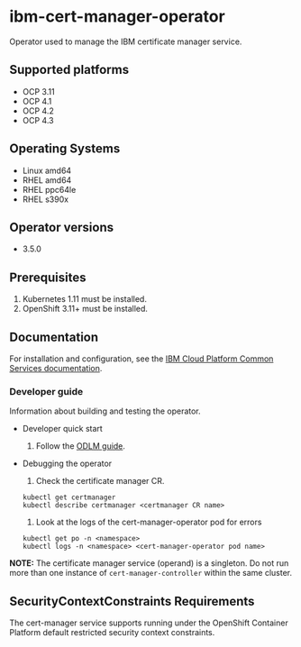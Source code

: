 # ibm-cert-manager-operator

Operator used to manage the IBM certificate manager service.

## Supported platforms

- OCP 3.11
- OCP 4.1
- OCP 4.2
- OCP 4.3

## Operating Systems

- Linux amd64
- RHEL amd64
- RHEL ppc64le
- RHEL s390x

## Operator versions

- 3.5.0

## Prerequisites

1. Kubernetes 1.11 must be installed.
1. OpenShift 3.11+ must be installed.

## Documentation

For installation and configuration, see the [IBM Cloud Platform Common Services documentation](http://ibm.biz/cpcsdocs).

### Developer guide

Information about building and testing the operator.
- Developer quick start
  1. Follow the [ODLM guide](https://github.com/IBM/operand-deployment-lifecycle-manager/blob/master/docs/install/common-service-integration.md#end-to-end-test).

- Debugging the operator
  1. Check the certificate manager CR.

    ````
    kubectl get certmanager
    kubectl describe certmanager <certmanager CR name>
    ````

  1. Look at the logs of the cert-manager-operator pod for errors

    ````
    kubectl get po -n <namespace>
    kubectl logs -n <namespace> <cert-manager-operator pod name>
    ````

**NOTE:** The certificate manager service (operand) is a singleton. Do not run more than one instance of `cert-manager-controller` within the same cluster.

## SecurityContextConstraints Requirements

The cert-manager service supports running under the OpenShift Container Platform default restricted security context constraints.
